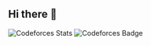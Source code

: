 ## Hi there 👋
![Codeforces Stats](https://codeforces-readme-stats.vercel.app/api/card?username=10ncha&theme=radical)
![Codeforces Badge](https://codeforces-readme-stats.vercel.app/api/badge?username=10ncha)
<!--
**10ncha/10ncha** is a ✨ _special_ ✨ repository because its `README.md` (this file) appears on your GitHub profile.

Here are some ideas to get you started:

- 🔭 I’m currently working on ...
- 🌱 I’m currently learning ...
- 👯 I’m looking to collaborate on ...
- 🤔 I’m looking for help with ...
- 💬 Ask me about ...
- 📫 How to reach me: ...
- 😄 Pronouns: ...
- ⚡ Fun fact: ...
-->
